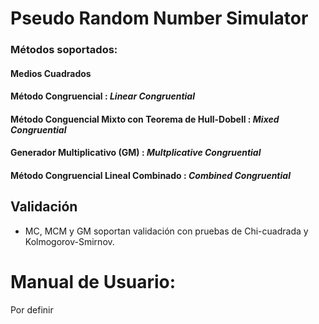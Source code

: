 # Pseudo Random Number Simulator

### Métodos soportados:

#### Medios Cuadrados

#### Método Congruencial : _Linear Congruential_

#### Método Conguencial Mixto con Teorema de Hull-Dobell : _Mixed Congruential_

#### Generador Multiplicativo (GM) : _Multplicative Congruential_

#### Método Congruencial Lineal Combinado : _Combined Congruential_

## Validación
- MC, MCM y GM soportan validación con pruebas de Chi-cuadrada y Kolmogorov-Smirnov.

# Manual de Usuario:
Por definir
